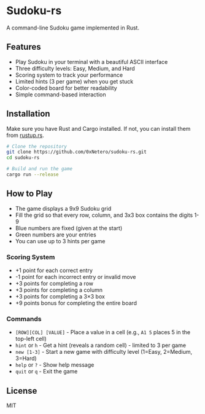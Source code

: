 # Sudoku-rs

A command-line Sudoku game implemented in Rust.

## Features

- Play Sudoku in your terminal with a beautiful ASCII interface
- Three difficulty levels: Easy, Medium, and Hard
- Scoring system to track your performance
- Limited hints (3 per game) when you get stuck
- Color-coded board for better readability
- Simple command-based interaction

## Installation

Make sure you have Rust and Cargo installed. If not, you can install them from [rustup.rs](https://rustup.rs/).

```bash
# Clone the repository
git clone https://github.com/0xNetero/sudoku-rs.git
cd sudoku-rs

# Build and run the game
cargo run --release
```

## How to Play

- The game displays a 9x9 Sudoku grid
- Fill the grid so that every row, column, and 3x3 box contains the digits 1-9
- Blue numbers are fixed (given at the start)
- Green numbers are your entries
- You can use up to 3 hints per game

### Scoring System

- +1 point for each correct entry
- -1 point for each incorrect entry or invalid move
- +3 points for completing a row
- +3 points for completing a column
- +3 points for completing a 3×3 box
- +9 points bonus for completing the entire board

### Commands

- `[ROW][COL] [VALUE]` - Place a value in a cell (e.g., `A1 5` places 5 in the top-left cell)
- `hint` or `h` - Get a hint (reveals a random cell) - limited to 3 per game
- `new [1-3]` - Start a new game with difficulty level (1=Easy, 2=Medium, 3=Hard)
- `help` or `?` - Show help message
- `quit` or `q` - Exit the game

## License

MIT 